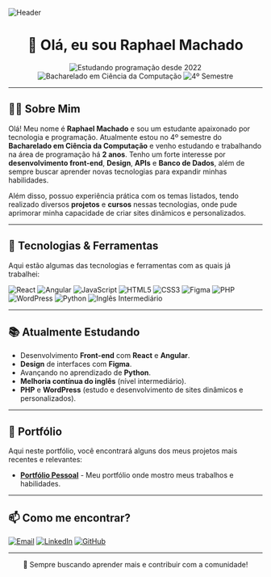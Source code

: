 ![Header]([https://capsule-render.vercel.app/api?type=waving&height=250&color=blue&text=My%20GitHub&fontColor=ffff](https://capsule-render.vercel.app/api?type=waving&height=250&color=ffff&text=My%20GitHub&fontColor=494949))

<h1 align="center">👋 Olá, eu sou Raphael Machado</h1>

<p align="center">
  <img src="https://img.shields.io/badge/estudando%20programação%20desde-2022-blue" alt="Estudando programação desde 2022" />
  <img src="https://img.shields.io/badge/Bacharelado%20em-Ciência%20da%20Computação-blueviolet" alt="Bacharelado em Ciência da Computação" />
  <img src="https://img.shields.io/badge/semestre-4º-ff69b4" alt="4º Semestre" />
</p>

---

## 🧑‍💻 Sobre Mim

Olá! Meu nome é **Raphael Machado** e sou um estudante apaixonado por tecnologia e programação. Atualmente estou no 4º semestre do **Bacharelado em Ciência da Computação** e venho estudando e trabalhando na área de programação há **2 anos**. Tenho um forte interesse por **desenvolvimento front-end**, **Design**, **APIs** e **Banco de Dados**, além de sempre buscar aprender novas tecnologias para expandir minhas habilidades.

Além disso, possuo experiência prática com os temas listados, tendo realizado diversos **projetos** e **cursos** nessas tecnologias, onde pude aprimorar minha capacidade de criar sites dinâmicos e personalizados.

---

## 🚀 Tecnologias & Ferramentas

Aqui estão algumas das tecnologias e ferramentas com as quais já trabalhei:

<p align="left">
  <!-- Frontend -->
  <img src="https://img.shields.io/badge/Frontend-React-blue?logo=react" alt="React" />
  <img src="https://img.shields.io/badge/Frontend-Angular-red?logo=angular" alt="Angular" />
  <img src="https://img.shields.io/badge/JavaScript-F7DF1E?logo=javascript&logoColor=black" alt="JavaScript" />
  <img src="https://img.shields.io/badge/HTML5-E34F26?logo=html5&logoColor=white" alt="HTML5" />
  <img src="https://img.shields.io/badge/CSS3-1572B6?logo=css3&logoColor=white" alt="CSS3" />
  
  <!-- Design -->
  <img src="https://img.shields.io/badge/Design-Figma-F24E1E?logo=figma&logoColor=white" alt="Figma" />
  
  <!-- PHP & WordPress -->
  <img src="https://img.shields.io/badge/PHP-777BB4?logo=php&logoColor=white" alt="PHP" />
  <img src="https://img.shields.io/badge/WordPress-21759B?logo=wordpress&logoColor=white" alt="WordPress" />

  <!-- Python -->
  <img src="https://img.shields.io/badge/Python-3776AB?logo=python&logoColor=white" alt="Python" />

  <!-- English -->
  <img src="https://img.shields.io/badge/English-Intermediate-blue?logo=google-translate" alt="Inglês Intermediário" />
</p>

---

## 📚 Atualmente Estudando

- Desenvolvimento **Front-end** com **React** e **Angular**.
- **Design** de interfaces com **Figma**.
- Avançando no aprendizado de **Python**.
- **Melhoria contínua do inglês** (nível intermediário).
- **PHP** e **WordPress** (estudo e desenvolvimento de sites dinâmicos e personalizados).

---

## 🌟 Portfólio

Aqui neste portfólio, você encontrará alguns dos meus projetos mais recentes e relevantes:

- [**Portfólio Pessoal**](https://raphael-machado-silva.github.io/portifolio_padrao/) - Meu portfólio onde mostro meus trabalhos e habilidades.

---

## 📫 Como me encontrar?

<p align="left">
  <a href="mailto:raphael.machado.6996@gmail.com"><img src="https://img.shields.io/badge/Email-D14836?logo=gmail&logoColor=white" alt="Email"></a>
  <a href="https://www.linkedin.com/in/raphael-machado-silva-74457a291/"><img src="https://img.shields.io/badge/LinkedIn-blue?logo=linkedin" alt="LinkedIn"></a>
  <a href="https://github.com/Raphael-Machado-Silva"><img src="https://img.shields.io/badge/GitHub-181717?logo=github&logoColor=white" alt="GitHub"></a>
</p>

---

<p align="center">🎯 Sempre buscando aprender mais e contribuir com a comunidade!</p>

